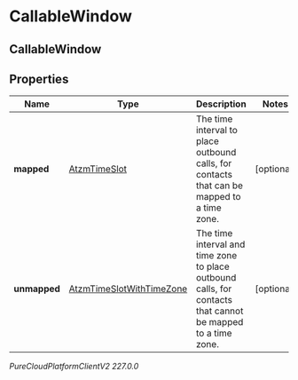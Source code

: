 # CallableWindow

## CallableWindow

## Properties

|Name | Type | Description | Notes|
|------------ | ------------- | ------------- | -------------|
| **mapped** | [AtzmTimeSlot](AtzmTimeSlot) | The time interval to place outbound calls, for contacts that can be mapped to a time zone. | [optional] |
| **unmapped** | [AtzmTimeSlotWithTimeZone](AtzmTimeSlotWithTimeZone) | The time interval and time zone to place outbound calls, for contacts that cannot be mapped to a time zone. | [optional] |



_PureCloudPlatformClientV2 227.0.0_
